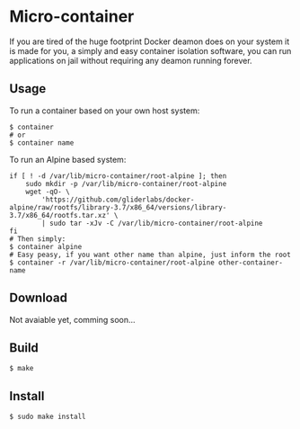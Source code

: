 # Micro-container

If you are tired of the huge footprint Docker deamon does on your system it is made for you, a simply and easy container isolation software, you can run applications on jail without requiring any deamon running forever.

## Usage

To run a container based on your own host system:

    $ container
    # or
    $ container name

To run an Alpine based system:

    if [ ! -d /var/lib/micro-container/root-alpine ]; then
        sudo mkdir -p /var/lib/micro-container/root-alpine
        wget -qO- \
            'https://github.com/gliderlabs/docker-alpine/raw/rootfs/library-3.7/x86_64/versions/library-3.7/x86_64/rootfs.tar.xz' \
            | sudo tar -xJv -C /var/lib/micro-container/root-alpine
    fi
    # Then simply:
    $ container alpine
    # Easy peasy, if you want other name than alpine, just inform the root
    $ container -r /var/lib/micro-container/root-alpine other-container-name

## Download
Not avaiable yet, comming soon...

## Build
`$ make`

## Install
`$ sudo make install`
